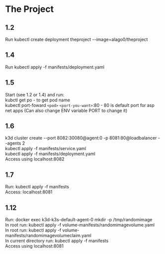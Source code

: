 # The Project

## 1.2
Run kubectl create deployment theproject --image=alago0/theproject

## 1.4
Run kubectl apply -f manifests/deployment.yaml

## 1.5
Start (see 1.2 or 1.4) and run: <br />
kubctl get po - to get pod name <br />
kubectl port-foward `<pod>` `<port-you-want>`:80 - 80 is default port for asp net apps (Can also change ENV variable PORT to change it)

## 1.6
k3d cluster create --port 8082:30080@agent:0 -p 8081:80@loadbalancer --agents 2 <br />
kubectl apply -f manifests/service.yaml <br />
kubectl apply -f manifests/deployment.yaml <br />
Access using localhost:8082

## 1.7
Run: kubectl apply -f manifests <br />
Access: localhost:8081

## 1.12
Run: docker exec k3d-k3s-default-agent-0 mkdir -p /tmp/randomimage <br />
In root run: kubectl apply -f volume-manifests/randomimagevolume.yaml <br />
In root run: kubectl apply -f volume-manifests/randomimagevolumeclaim.yaml <br />
In current directory run: kubectl apply -f manifests <br />
Access using localhost:8081
